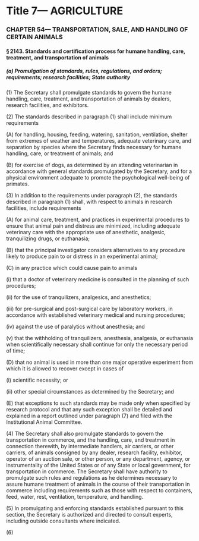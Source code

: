 
# Title 7— AGRICULTURE
### CHAPTER 54— TRANSPORTATION, SALE, AND HANDLING OF CERTAIN ANIMALS
#### § 2143. Standards and certification process for humane handling, care, treatment, and transportation of animals
##### (a) Promulgation of standards, rules, regulations, and orders; requirements; research facilities; State authority

(1) The Secretary shall promulgate standards to govern the humane handling, care, treatment, and transportation of animals by dealers, research facilities, and exhibitors.

(2) The standards described in paragraph (1) shall include minimum requirements

(A) for handling, housing, feeding, watering, sanitation, ventilation, shelter from extremes of weather and temperatures, adequate veterinary care, and separation by species where the Secretary finds necessary for humane handling, care, or treatment of animals; and

(B) for exercise of dogs, as determined by an attending veterinarian in accordance with general standards promulgated by the Secretary, and for a physical environment adequate to promote the psychological well-being of primates.

(3) In addition to the requirements under paragraph (2), the standards described in paragraph (1) shall, with respect to animals in research facilities, include requirements

(A) for animal care, treatment, and practices in experimental procedures to ensure that animal pain and distress are minimized, including adequate veterinary care with the appropriate use of anesthetic, analgesic, tranquilizing drugs, or euthanasia;

(B) that the principal investigator considers alternatives to any procedure likely to produce pain to or distress in an experimental animal;

(C) in any practice which could cause pain to animals

(i) that a doctor of veterinary medicine is consulted in the planning of such procedures;

(ii) for the use of tranquilizers, analgesics, and anesthetics;

(iii) for pre-surgical and post-surgical care by laboratory workers, in accordance with established veterinary medical and nursing procedures;

(iv) against the use of paralytics without anesthesia; and

(v) that the withholding of tranquilizers, anesthesia, analgesia, or euthanasia when scientifically necessary shall continue for only the necessary period of time;

(D) that no animal is used in more than one major operative experiment from which it is allowed to recover except in cases of

(i) scientific necessity; or

(ii) other special circumstances as determined by the Secretary; and

(E) that exceptions to such standards may be made only when specified by research protocol and that any such exception shall be detailed and explained in a report outlined under paragraph (7) and filed with the Institutional Animal Committee.

(4) The Secretary shall also promulgate standards to govern the transportation in commerce, and the handling, care, and treatment in connection therewith, by intermediate handlers, air carriers, or other carriers, of animals consigned by any dealer, research facility, exhibitor, operator of an auction sale, or other person, or any department, agency, or instrumentality of the United States or of any State or local government, for transportation in commerce. The Secretary shall have authority to promulgate such rules and regulations as he determines necessary to assure humane treatment of animals in the course of their transportation in commerce including requirements such as those with respect to containers, feed, water, rest, ventilation, temperature, and handling.

(5) In promulgating and enforcing standards established pursuant to this section, the Secretary is authorized and directed to consult experts, including outside consultants where indicated.

(6)
